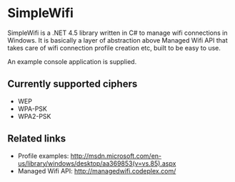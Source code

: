 ﻿SimpleWifi
==========

SimpleWifi is a .NET 4.5 library written in C# to manage wifi connections in Windows.  It is basically a layer of abstraction above Managed Wifi API that takes care of wifi connection profile creation etc, built to be easy to use.

An example console application is supplied.

Currently supported ciphers
---------------------------
- WEP
- WPA-PSK
- WPA2-PSK

Related links
-------------
- Profile examples: http://msdn.microsoft.com/en-us/library/windows/desktop/aa369853(v=vs.85).aspx
- Managed Wifi API: http://managedwifi.codeplex.com/